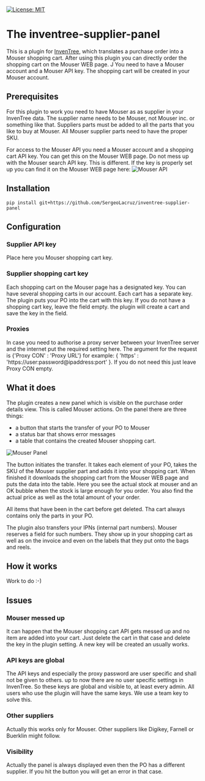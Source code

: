 [![License: MIT](https://img.shields.io/badge/License-MIT-yellow.svg)](https://opensource.org/licenses/MIT)

# The inventree-supplier-panel

This is a plugin for [InvenTree](https://inventree.org), which translates a purchase order
into a Mouser shopping cart. After using this plugin you can directly order the shopping
cart on the Mouser WEB page. J You need to have a Mouser account  and a Mouser API key. 
The shopping cart will be created in your Mouser account.

## Prerequisites

For this plugin to work you need to have Mouser as as supplier in your InvenTree data.
The supplier name needs to be Mouser, not Mouser inc. or something like that. Suppliers
parts must be added to all the parts that you like to buy at Mouser. All Mouser supplier
parts need to have the proper SKU. 

For access to the Mouser API you need a Mouser account and a shopping cart API key. 
You can get this on the Mouser WEB page. Do not mess up with the Mouser search API
key. This is different. If the key is properly set up you can find it on the Mouser 
WEB page here:
![Mouser API](https://github.com/SergeoLacruz/inventree-supplier_panel/blob/master/pictures/mouser_apikey.png)

## Installation

```
pip install git+https://github.com/SergeoLacruz/inventree-supplier-panel
```

## Configuration 
### Supplier API key
Place here you Mouser shopping cart key. 

### Supplier shopping cart key
Each shopping cart on the Mouser page has a designated key. You can have several shopping carts 
in our account. Each cart has a separate key. The plugin puts your PO into the cart with this key.
If you do not have a shopping cart key, leave the field empty. the plugin will create a cart
and save the key in the field. 

### Proxies
In case you need to authorise a proxy server between your InvenTree server and the internet
put the required setting here. The argument for the request is {'Proxy CON' : 'Proxy URL'} for
example: { 'https' : 'https://user:password@ipaddress:port' }.
If you do not need this just leave Proxy CON empty. 

## What it does
The plugin creates a new panel which is visible on the purchase order details view. 
This is called Mouser actions. On the panel there are three things: 

- a button that starts the transfer of your PO to Mouser
- a status bar that shows error messages
- a table that contains the created Mouser shopping cart. 

![Mouser Panel](https://github.com/SergeoLacruz/inventree-supplier_panel/blob/master/pictures/mouser_apikey.png)

The button initiates the transfer. It takes each element of your PO, takes the SKU of
the Mouser supplier part and adds it into your shopping cart. When finished it downloads
the shopping cart from the Mouser WEB page and puts the data into the table. Here you see
the actual stock at mouser and an OK bubble when the stock is large enough for you order. 
You also find the actual price as well as the total amount of your order. 

All items that have been in the cart before get deleted. Tha cart always contains only the parts
in your PO. 

The plugin also transfers your IPNs (internal part numbers). Mouser reserves a field 
for such numbers. They show up in your shopping cart as well as on the invoice and even
on the labels that they put onto the bags and reels. 

## How it works
Work to do :-)


## Issues
### Mouser messed up
It can happen that the Mouser shopping cart API gets messed up and no item are added into
your cart. Just delete the cart in that case and delete the key in the plugin setting.
A new key will be created an usually works. 

### API keys are global
The API keys and especially the proxy password are user specific and shall not be given to 
others. up to now there are no user specific settings in InvenTree. So these keys are global
and visible to, at least every admin. All users who use the plugin will have the same
keys. We use a team key to solve this.

### Other suppliers
Actually this works only for Mouser. Other suppliers like Digikey, Farnell or Buerklin
might follow. 

### Visibility
Actually the panel is always displayed even then the PO has a different supplier. If you
hit the button you will get an error in that case.
